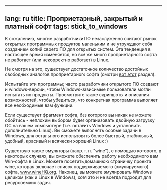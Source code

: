 
---
lang: ru
title: Проприетарный, закрытый и платный софт
tags: stick_to_windows
---

К сожалению, многие разработчики ПО незаслуженно считают рынок открытых 
программных продуктов маленьким и не утруждают себя созданием копий своего ПО
для открытых систем. Эта тенденция в настоящее время изменяется, но всё же
много проприетарного софта не работает (или некорректно работает) в Linux.

Не смотря на это, существует достаточное количество достойных свободных аналогов
проприетарного софта (смотри <a href="/items/warez">вот этот</a> раздел).

Испытайте эти программы; часто разработчики открытого ПО создают и windows-версии,
чтобы Windows-зависимые пользователи могли испытать их продукты. Просмотрите также
скриншоты и описания возможностей, чтобы убедиться, что конкретная программа выполяет
все необходимые вам функции.

Если существует фрагмент софта, без которого вы никак не можете обойтись - неплохим
выбором будет организовать двойную загрузку ОС на вашем компьютере (т.е. оставить Windows
и установить дополнительно Linux). Вы сможете выполнять особые задачи в Windows, для остального
использовать более быстрый, стабильный, удобный, красивый и всячески хороший Linux :)

Существую также эмуляторы (напр. т. н. "wine"), с помощью которого, в некоторых
случаях, вы сможете обеспечить работу необходимого вам Win-софта в Linux. Можете посетить
домашнюю страничку проекта wine, которая включает список поддерживаемого (эмулируемого) 
софта, <a href="http://www.winehq.org">www.wineHQ.org</a>. Наконец, вы можете эмулировать
Windows целиком (как и Linux в Windows), хотя это и не всегда подходит для ресурсоемких задач.

